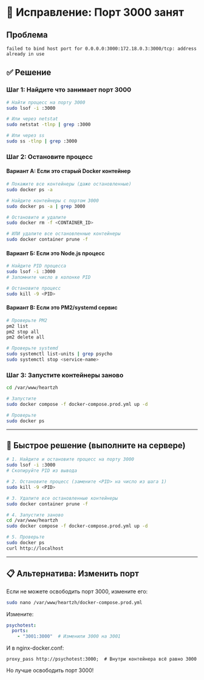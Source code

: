 # 🔧 Исправление: Порт 3000 занят

## Проблема
```
failed to bind host port for 0.0.0.0:3000:172.18.0.3:3000/tcp: address already in use
```

## ✅ Решение

### Шаг 1: Найдите что занимает порт 3000

```bash
# Найти процесс на порту 3000
sudo lsof -i :3000

# Или через netstat
sudo netstat -tlnp | grep :3000

# Или через ss
sudo ss -tlnp | grep :3000
```

### Шаг 2: Остановите процесс

#### Вариант А: Если это старый Docker контейнер

```bash
# Покажите все контейнеры (даже остановленные)
sudo docker ps -a

# Найдите контейнеры с портом 3000
sudo docker ps -a | grep 3000

# Остановите и удалите
sudo docker rm -f <CONTAINER_ID>

# ИЛИ удалите все остановленные контейнеры
sudo docker container prune -f
```

#### Вариант Б: Если это Node.js процесс

```bash
# Найдите PID процесса
sudo lsof -i :3000
# Запомните число в колонке PID

# Остановите процесс
sudo kill -9 <PID>
```

#### Вариант В: Если это PM2/systemd сервис

```bash
# Проверьте PM2
pm2 list
pm2 stop all
pm2 delete all

# Проверьте systemd
sudo systemctl list-units | grep psycho
sudo systemctl stop <service-name>
```

### Шаг 3: Запустите контейнеры заново

```bash
cd /var/www/heartzh

# Запустите
sudo docker compose -f docker-compose.prod.yml up -d

# Проверьте
sudo docker ps
```

---

## 🚀 Быстрое решение (выполните на сервере)

```bash
# 1. Найдите и остановите процесс на порту 3000
sudo lsof -i :3000
# Скопируйте PID из вывода

# 2. Остановите процесс (замените <PID> на число из шага 1)
sudo kill -9 <PID>

# 3. Удалите все остановленные контейнеры
sudo docker container prune -f

# 4. Запустите заново
cd /var/www/heartzh
sudo docker compose -f docker-compose.prod.yml up -d

# 5. Проверьте
sudo docker ps
curl http://localhost
```

---

## 📋 Альтернатива: Изменить порт

Если не можете освободить порт 3000, измените его:

```bash
sudo nano /var/www/heartzh/docker-compose.prod.yml
```

Измените:
```yaml
psychotest:
  ports:
    - "3001:3000"  # Изменили 3000 на 3001
```

И в nginx-docker.conf:
```nginx
proxy_pass http://psychotest:3000;  # Внутри контейнера всё равно 3000
```

Но лучше освободить порт 3000!





